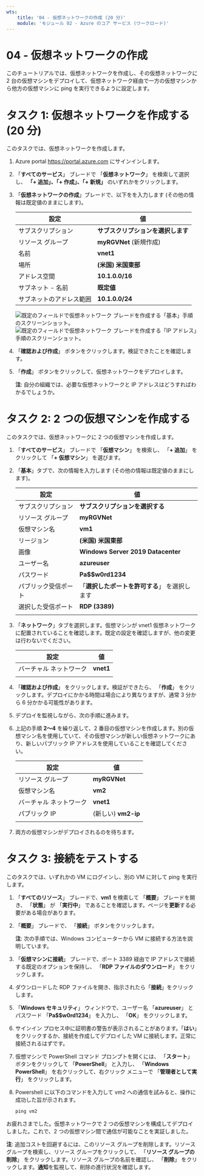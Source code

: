 ```yaml
---
wts:
    title: '04 - 仮想ネットワークの作成 (20 分)'
    module: 'モジュール 02 - Azure のコア サービス (ワークロード)'
---
```

# 04 - 仮想ネットワークの作成

このチュートリアルでは、仮想ネットワークを作成し、その仮想ネットワークに 2 台の仮想マシンをデプロイして、仮想ネットワーク経由で一方の仮想マシンから他方の仮想マシンに ping を実行できるように設定します。

# タスク 1: 仮想ネットワークを作成する (20 分)

このタスクでは、仮想ネットワークを作成します。 

1. Azure portal <a href="https://portal.azure.com" target="_blank"><span style="color: #0066cc;" color="#0066cc">https://portal.azure.com</span></a> にサインインします。

2. 「**すべてのサービス**」 ブレードで 「**仮想ネットワーク**」 を検索して選択し、 **「+ 追加」、「+ 作成」、「+ 新規」** のいずれかをクリックします。 

3. 「**仮想ネットワークの作成**」ブレードで、以下をを入力します (その他の情報は既定値のままにします)。

    | 設定 | 値 | 
    | --- | --- |
    | サブスクリプション | **サブスクリプションを選択します** |
    | リソース グループ | **myRGVNet** (新規作成) |
    | 名前 | **vnet1** |
    | 場所 | **(米国) 米国東部** |
    | アドレス空間 |**10.1.0.0/16** |
    | サブネット - 名前 | **既定値** |
    | サブネットのアドレス範囲 | **10.1.0.0/24** |

    ![既定のフィールドで仮想ネットワーク ブレードを作成する「基本」手順のスクリーンショット。](../images/0301a.png)
    ![既定のフィールドで仮想ネットワーク ブレードを作成する「IP アドレス」手順のスクリーンショット。](../images/0301b.png)

5. 「**確認および作成**」 ボタンをクリックします。検証できたことを確認します。

6. 「**作成**」 ボタンをクリックして、仮想ネットワークをデプロイします。 

    **注**: 自分の組織では、必要な仮想ネットワークと IP アドレスはどうすればわかるでしょうか。

# タスク 2: 2 つの仮想マシンを作成する

このタスクでは、仮想ネットワークに 2 つの仮想マシンを作成します。 

1. 「**すべてのサービス**」 ブレードで 「**仮想マシン**」 を検索し、 「**+ 追加**」 をクリックして 「**+ 仮想マシン**」 を選びます。 

2. 「**基本**」タブで、次の情報を入力します (その他の情報は既定値のままにします)。

   | 設定 | 値 | 
   | --- | --- |
   | サブスクリプション | **サブスクリプションを選択する**  |
   | リソース グループ |  **myRGVNet** |
   | 仮想マシン名 | **vm1**|
   | リージョン | **(米国) 米国東部** |
   | 画像 | **Windows Server 2019 Datacenter** |
   | ユーザー名| **azureuser** |
   | パスワード| **Pa$$w0rd1234** |
   | パブリック受信ポート| 「**選択したポートを許可する**」 を選択します  |
   | 選択した受信ポート| **RDP (3389)** |
   |||

3. 「**ネットワーク**」タブを選択します。仮想マシンが vnet1 仮想ネットワークに配置されていることを確認します。既定の設定を確認しますが、他の変更は行わないでください。 

   | 設定 | 値 | 
   | --- | --- |
   | バーチャル ネットワーク | **vnet1** |
   |||

4. 「**確認および作成**」 をクリックします。検証ができたら、 「**作成**」 をクリックします。デプロイにかかる時間は場合により異なりますが、通常 3 分から 6 分かかる可能性があります。

5. デプロイを監視しながら、次の手順に進みます。 

6. 上記の手順 **2～4** を繰り返して、2 番目の仮想マシンを作成します。別の仮想マシン名を使用していて、その仮想マシンが新しい仮想ネットワークにあり、新しいパブリック IP アドレスを使用していることを確認してください。

    | 設定 | 値 |
    | --- | --- |
    | リソース グループ | **myRGVNet** |
    | 仮想マシン名 |  **vm2** |
    | バーチャル ネットワーク | **vnet1** |
    | パブリック IP | (新しい) **vm2-ip** |
    |||

7. 両方の仮想マシンがデプロイされるのを待ちます。 

# タスク 3: 接続をテストする 

このタスクでは、いずれかの VM にログインし、別の VM に対して ping を実行します。 

1. 「**すべてのリソース**」 ブレードで、**vm1** を検索して 「**概要**」 ブレードを開き、 「**状態**」 が 「**実行中**」 であることを確認します。ページを**更新**する必要がある場合があります。

2. 「**概要**」 ブレードで、 「**接続**」 ボタンをクリックします。

    **注**: 次の手順では、Windows コンピューターから VM に接続する方法を説明しています。 

3. 「**仮想マシンに接続**」 ブレードで、ポート 3389 経由で IP アドレスで接続する既定のオプションを保持し、 「**RDP ファイルのダウンロード**」 をクリックします。

4. ダウンロードした RDP ファイルを開き、指示されたら「**接続**」をクリックします。 

5. 「**Windows セキュリティ**」 ウィンドウで、ユーザー名 「**azureuser**」 とパスワード 「**Pa$$w0rd1234**」 を入力し、 「**OK**」 をクリックします。

6. サインイン プロセス中に証明書の警告が表示されることがあります。「**はい**」をクリックするか、接続を作成してデプロイした VM に接続します。正常に接続されるはずです。

7. 仮想マシンで PowerShell コマンド プロンプトを開くには、 「**スタート**」 ボタンをクリックして 「**PowerShell**」 と入力し、 「**Windows PowerShell**」 を右クリックして、右クリック メニューで 「**管理者として実行**」 をクリックします。

8. Powershell に以下のコマンドを入力して vm2 への通信を試みると、操作に成功した旨が示されます。

   ```PowerShell
   ping vm2
   ```

お疲れさまでした。仮想ネットワークで 2 つの仮想マシンを構成してデプロイしました。これで、2 つの仮想マシン間で通信が可能なことを実証しました。 

**注**: 追加コストを回避するには、このリソース グループを削除します。リソース グループを検索し、リソース グループをクリックして、 「**リソース グループの削除**」 をクリックします。リソース グループの名前を確認し、 「**削除**」 をクリックします。**通知**を監視して、削除の進行状況を確認します。
